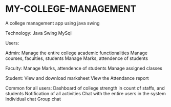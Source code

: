 # MY-COLLEGE-MANAGEMENT

A college management app using java swing

Technology:
  Java Swing
  MySql

Users:

  Admin:
    Manage the entire college academic functionalities
    Manage courses, faculties, students
    Manage Marks, attendence of students
    
  Faculty:
    Manage Marks, attendence of students
    Manage assigned classes
    
  Student:
    View and download marksheet
    View the Attendance report
    
  Common for all users:
    Dashboard of college strength in count of staffs, and students
    Notification of all activities
    Chat with the entire users in the system
    Individual chat
    Group chat
    

